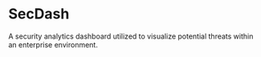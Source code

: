 # SecDash
A security analytics dashboard utilized to visualize potential threats within an enterprise environment.

